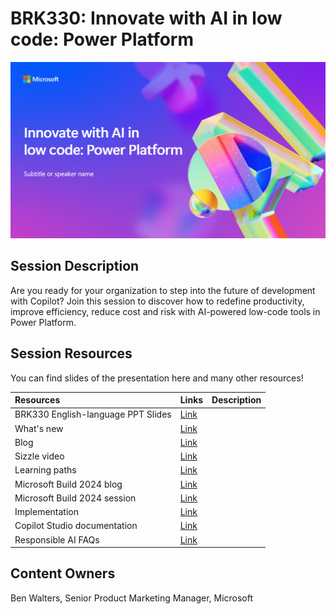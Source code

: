 # BRK330: Innovate with AI in low code: Power Platform

![Session cover image with a bright "AI" text in 3D over a blue and purple abstract background.](img/BRK330InnovateWith%20AI.png)

## Session Description

Are you ready for your organization to step into the future of development with Copilot? Join this session to discover how to redefine productivity, improve efficiency, reduce cost and risk with AI-powered low-code tools in Power Platform.

## Session Resources
You can find slides of the presentation here and many other resources!

| Resources          | Links                             | Description        |
|:-------------------|:----------------------------------|:-------------------|
| BRK330 English-language PPT Slides | [Link](https://aka.ms/AAslmhn/)  |
| What's new | [Link](https://aka.ms/PowerPlatform-ai/)  |
| Blog | [Link](https://aka.ms/PowerPlatformBlog/) | 
| Sizzle video | [Link](https://aka.ms/CopilotInPowerSizzle/) | 
| Learning paths | [Link](https://aka.ms/AIinPowerPlatformLearn/) | 
| Microsoft Build 2024 blog | [Link](https://aka.ms/PowerPlatformBuild2024/) | 
| Microsoft Build 2024 session | [Link](https://aka.ms/PowerPlatformBuild2024session) | 
| Implementation | [Link](https://aka.ms/ImplementGenAIinPowern/) | 
| Copilot Studio documentation | [Link](https://aka.ms/CopilotStudioDocs/) | 
| Responsible AI FAQs | [Link](https://aka.ms/PPResponsibleAI/) | 

## Content Owners
Ben Walters, Senior Product Marketing Manager, Microsoft

